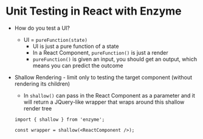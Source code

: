 # Unit Testing in React with Enzyme

* How do you test a UI?
    * UI = `pureFunction(state)`
        * UI is just a pure function of a state
        * In a React Component, `pureFunction()` is just a render
        * `pureFunction()` is given an input, you should get an output, which means you can predict the outcome 
* Shallow Rendering - limit only to testing the target component (without rendering its children)
    
    * In `shallow()` can pass in the React Component as a parameter and it will return a JQuery-like wrapper that wraps around this shallow render tree
    ```
    import { shallow } from 'enzyme';

    const wrapper = shallow(<ReactComponent />);
    ```